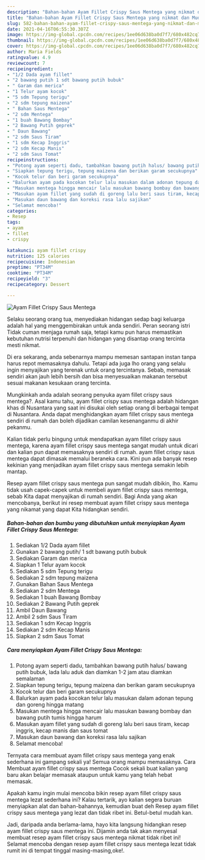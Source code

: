 ```yaml
---
description: "Bahan-bahan Ayam Fillet Crispy Saus Mentega yang nikmat dan Mudah Dibuat"
title: "Bahan-bahan Ayam Fillet Crispy Saus Mentega yang nikmat dan Mudah Dibuat"
slug: 582-bahan-bahan-ayam-fillet-crispy-saus-mentega-yang-nikmat-dan-mudah-dibuat
date: 2021-04-16T06:55:30.307Z
image: https://img-global.cpcdn.com/recipes/1ee06d638ba0d7f7/680x482cq70/ayam-fillet-crispy-saus-mentega-foto-resep-utama.jpg
thumbnail: https://img-global.cpcdn.com/recipes/1ee06d638ba0d7f7/680x482cq70/ayam-fillet-crispy-saus-mentega-foto-resep-utama.jpg
cover: https://img-global.cpcdn.com/recipes/1ee06d638ba0d7f7/680x482cq70/ayam-fillet-crispy-saus-mentega-foto-resep-utama.jpg
author: Maria Fields
ratingvalue: 4.9
reviewcount: 7
recipeingredient:
- "1/2 Dada ayam fillet"
- "2 bawang putih 1 sdt bawang putih bubuk"
- " Garam dan merica"
- "1 Telur ayam kocok"
- "5 sdm Tepung terigu"
- "2 sdm tepung maizena"
- " Bahan Saus Mentega"
- "2 sdm Mentega"
- "1 buah Bawang Bombay"
- "2 Bawang Putih geprek"
- " Daun Bawang"
- "2 sdm Saus Tiram"
- "1 sdm Kecap Inggris"
- "2 sdm Kecap Manis"
- "2 sdm Saus Tomat"
recipeinstructions:
- "Potong ayam seperti dadu, tambahkan bawang putih halus/ bawang putih bubuk, lada lalu aduk dan diamkan 1-2 jam atau diamkan semalaman"
- "Siapkan tepung terigu, tepung maizena dan berikan garam secukupnya"
- "Kocok telur dan beri garam secukupnya"
- "Balurkan ayam pada kocokan telur lalu masukan dalam adonan tepung dan goreng hingga matang"
- "Masukan mentega hingga mencair lalu masukan bawang bombay dan bawang putih tumis hingga harum"
- "Masukan ayam fillet yang sudah di goreng lalu beri saus tiram, kecap inggris, kecap manis dan saus tomat"
- "Masukan daun bawang dan koreksi rasa lalu sajikan"
- "Selamat mencoba!"
categories:
- Resep
tags:
- ayam
- fillet
- crispy

katakunci: ayam fillet crispy 
nutrition: 125 calories
recipecuisine: Indonesian
preptime: "PT34M"
cooktime: "PT34M"
recipeyield: "3"
recipecategory: Dessert

---
```



![Ayam Fillet Crispy Saus Mentega](https://img-global.cpcdn.com/recipes/1ee06d638ba0d7f7/680x482cq70/ayam-fillet-crispy-saus-mentega-foto-resep-utama.jpg)

Selaku seorang orang tua, menyediakan hidangan sedap bagi keluarga adalah hal yang menggembirakan untuk anda sendiri. Peran seorang istri Tidak cuman menjaga rumah saja, tetapi kamu pun harus memastikan kebutuhan nutrisi terpenuhi dan hidangan yang disantap orang tercinta mesti nikmat.

Di era  sekarang, anda sebenarnya mampu memesan santapan instan tanpa harus repot memasaknya dahulu. Tetapi ada juga lho orang yang selalu ingin menyajikan yang terenak untuk orang tercintanya. Sebab, memasak sendiri akan jauh lebih bersih dan bisa menyesuaikan makanan tersebut sesuai makanan kesukaan orang tercinta. 



Mungkinkah anda adalah seorang penyuka ayam fillet crispy saus mentega?. Asal kamu tahu, ayam fillet crispy saus mentega adalah hidangan khas di Nusantara yang saat ini disukai oleh setiap orang di berbagai tempat di Nusantara. Anda dapat menghidangkan ayam fillet crispy saus mentega sendiri di rumah dan boleh dijadikan camilan kesenanganmu di akhir pekanmu.

Kalian tidak perlu bingung untuk mendapatkan ayam fillet crispy saus mentega, karena ayam fillet crispy saus mentega sangat mudah untuk dicari dan kalian pun dapat memasaknya sendiri di rumah. ayam fillet crispy saus mentega dapat dimasak memalui beraneka cara. Kini pun ada banyak resep kekinian yang menjadikan ayam fillet crispy saus mentega semakin lebih mantap.

Resep ayam fillet crispy saus mentega pun sangat mudah dibikin, lho. Kamu tidak usah capek-capek untuk membeli ayam fillet crispy saus mentega, sebab Kita dapat menyajikan di rumah sendiri. Bagi Anda yang akan mencobanya, berikut ini resep membuat ayam fillet crispy saus mentega yang nikamat yang dapat Kita hidangkan sendiri.

<!--inarticleads1-->

##### Bahan-bahan dan bumbu yang dibutuhkan untuk menyiapkan Ayam Fillet Crispy Saus Mentega:

1. Sediakan 1/2 Dada ayam fillet
1. Gunakan 2 bawang putih/ 1 sdt bawang putih bubuk
1. Sediakan  Garam dan merica
1. Siapkan 1 Telur ayam kocok
1. Sediakan 5 sdm Tepung terigu
1. Sediakan 2 sdm tepung maizena
1. Gunakan  Bahan Saus Mentega
1. Sediakan 2 sdm Mentega
1. Sediakan 1 buah Bawang Bombay
1. Sediakan 2 Bawang Putih geprek
1. Ambil  Daun Bawang
1. Ambil 2 sdm Saus Tiram
1. Sediakan 1 sdm Kecap Inggris
1. Sediakan 2 sdm Kecap Manis
1. Siapkan 2 sdm Saus Tomat




<!--inarticleads2-->

##### Cara menyiapkan Ayam Fillet Crispy Saus Mentega:

1. Potong ayam seperti dadu, tambahkan bawang putih halus/ bawang putih bubuk, lada lalu aduk dan diamkan 1-2 jam atau diamkan semalaman
1. Siapkan tepung terigu, tepung maizena dan berikan garam secukupnya
1. Kocok telur dan beri garam secukupnya
1. Balurkan ayam pada kocokan telur lalu masukan dalam adonan tepung dan goreng hingga matang
1. Masukan mentega hingga mencair lalu masukan bawang bombay dan bawang putih tumis hingga harum
1. Masukan ayam fillet yang sudah di goreng lalu beri saus tiram, kecap inggris, kecap manis dan saus tomat
1. Masukan daun bawang dan koreksi rasa lalu sajikan
1. Selamat mencoba!




Ternyata cara membuat ayam fillet crispy saus mentega yang enak sederhana ini gampang sekali ya! Semua orang mampu memasaknya. Cara Membuat ayam fillet crispy saus mentega Cocok sekali buat kalian yang baru akan belajar memasak ataupun untuk kamu yang telah hebat memasak.

Apakah kamu ingin mulai mencoba bikin resep ayam fillet crispy saus mentega lezat sederhana ini? Kalau tertarik, ayo kalian segera buruan menyiapkan alat dan bahan-bahannya, kemudian buat deh Resep ayam fillet crispy saus mentega yang lezat dan tidak ribet ini. Betul-betul mudah kan. 

Jadi, daripada anda berlama-lama, hayo kita langsung hidangkan resep ayam fillet crispy saus mentega ini. Dijamin anda tak akan menyesal membuat resep ayam fillet crispy saus mentega nikmat tidak ribet ini! Selamat mencoba dengan resep ayam fillet crispy saus mentega lezat tidak rumit ini di tempat tinggal masing-masing,oke!.

